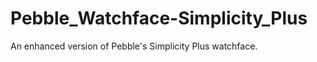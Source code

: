 Pebble_Watchface-Simplicity_Plus
================================

An enhanced version of Pebble's Simplicity Plus watchface.
